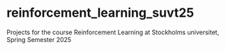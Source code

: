 # reinforcement_learning_suvt25
Projects for the course Reinforcement Learning at Stockholms universitet, Spring Semester 2025
